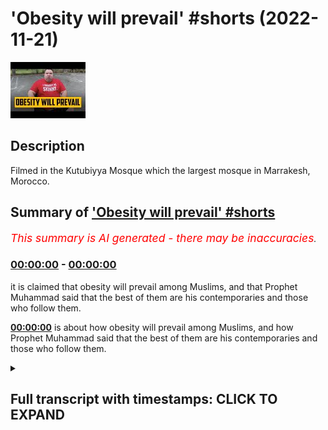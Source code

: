 # 'Obesity will prevail' #shorts (2022-11-21)

![alt 'Obesity will prevail' #shorts](APUh7wrplgI.jpg "'Obesity will prevail' #shorts")

## Description

Filmed in the Kutubiyya Mosque which the largest mosque in Marrakesh, Morocco.

## Summary of ['Obesity will prevail' #shorts](https://www.youtube.com/watch?v=APUh7wrplgI)


*<span style="color:red; font-size:125%">This summary is AI generated - there may be inaccuracies</span>. [](/)*

### [00:00:00](https://www.youtube.com/watch?v=APUh7wrplgI&t=0) - [00:00:00](https://www.youtube.com/watch?v=APUh7wrplgI&t=0)

 it is claimed that obesity will prevail among Muslims, and that Prophet Muhammad said that the best of them are his contemporaries and those who follow them.

**[00:00:00](https://www.youtube.com/watch?v=APUh7wrplgI&t=0)**  is about how obesity will prevail among Muslims, and how Prophet Muhammad said that the best of them are his contemporaries and those who follow them.

<details><summary><h2>Full transcript with timestamps: CLICK TO EXPAND</h2></summary>

[0:00:00](https://youtu.be/APUh7wrplgI?t=0) to be a mosque in Marrakech in Morocco  
[0:00:03](https://youtu.be/APUh7wrplgI?t=3) I'm going to read this Hadith which  
[0:00:05](https://youtu.be/APUh7wrplgI?t=5) shows that the prophet Muhammad upon  
[0:00:06](https://youtu.be/APUh7wrplgI?t=6) whom BPS could not but have been sent by  
[0:00:09](https://youtu.be/APUh7wrplgI?t=9) God and his ideas did not come from his  
[0:00:11](https://youtu.be/APUh7wrplgI?t=11) own mind  
[0:00:12](https://youtu.be/APUh7wrplgI?t=12) Imran Ilan Hussein reported the prophet  
[0:00:15](https://youtu.be/APUh7wrplgI?t=15) upon whom BP said The Best of You Are My  
[0:00:18](https://youtu.be/APUh7wrplgI?t=18) contemporaries then those who follow  
[0:00:21](https://youtu.be/APUh7wrplgI?t=21) them then those who come after them  
[0:00:23](https://youtu.be/APUh7wrplgI?t=23) Imran said I don't know if he said this  
[0:00:25](https://youtu.be/APUh7wrplgI?t=25) twice or Thrice  
[0:00:27](https://youtu.be/APUh7wrplgI?t=27) then they will be followed by those who  
[0:00:30](https://youtu.be/APUh7wrplgI?t=30) will testify but will not be called upon  
[0:00:32](https://youtu.be/APUh7wrplgI?t=32) to testify they will betray the trust  
[0:00:35](https://youtu.be/APUh7wrplgI?t=35) and will not be trusted they will make  
[0:00:38](https://youtu.be/APUh7wrplgI?t=38) vows but will not fulfill them and  
[0:00:41](https://youtu.be/APUh7wrplgI?t=41) obesity will prevail among them  
[0:00:44](https://youtu.be/APUh7wrplgI?t=44) Hadi from albuquarie and Muslim  

</details>
